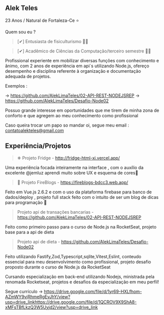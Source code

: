 ## Alek Teles
23 Anos / Natural de Fortaleza-Ce ⭐

Quem sou eu ?

> [✔] Entusiasta de fisiculturismo 🏋️‍♀️

> [✔] Acadêmico de Ciências da Computação/terceiro semestre 👨‍💻

Profissional experiente em mobilizar diversas funções com conhecimento e ânimo, com 2 anos de experiência em api´s utilizando Node.js, ofereço desempenho e disciplina referente à organização e documentação adequada de projetos.

Exemplos :

-> https://github.com/AlekLimaTeles/02-API-REST-NODEJSREP -> https://github.com/AlekLimaTeles/Desafio-Node02

Possuo grande interesse em oportunidades que me tirem de minha zona de conforto e que agregem ao meu conhecimento como profissional

Caso queira trocar um papo so mandar oi, segue meu email : contatoalekteles@gmail.com

## Experiência/Projetos
>  ❄ Projeto Fridge - http://fridge-html-xi.vercel.app/

Uma experiência focada inteiramente na interface , com o auxílio da excelente @jemluz aprendi muito sobre UX e esquema de cores🌈

>  📘 Projeto FireBlogs - https://fireblogs-bdcc3.web.app/

Feito em Vue.js 2.6.2 e com o uso da plataforma firebase para banco de dados/deploy , projeto full stack feito com o intuito de ser um blog de dicas para
programação 💬

>   Projeto api de transações bancarias - https://github.com/AlekLimaTeles/02-API-REST-NODEJSREP

Feito como primeiro passo para o curso de Node.js na RocketSeat, projeto base para a api de dieta

>   Projeto api de dieta - https://github.com/AlekLimaTeles/Desafio-Node02

Feito utilizando Fastify,Zod,Typescript,sqlite,Vitest,Eslint, conteudo essencial para meu desenvolvimento como profissional, projeto desafio proposto durante o curso de Node.js da RocketSeat

Cursando especialização em back-end utilizando Nodejs, ministrada pela renomada Rocketseat, projetos e desafios da especialização em meu perfil!

Segue currículo -> https://drive.google.com/file/d/1yr69-HXLfhom-AZmWY9vjRhmeRgEvJhY/view?usp=drive_linkhttps://drive.google.com/file/d/1QCROV9X9ShA8-xMFsTBfLkzQ3W5Uyjd2/view?usp=drive_link
